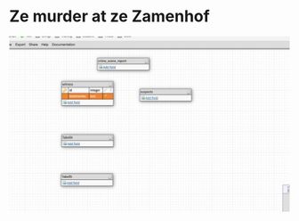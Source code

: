 # Ze murder at ze Zamenhof

<html>
<head>
</head>
<body>

<img src="design.png">

</body>

<footer></footer>

</html>
